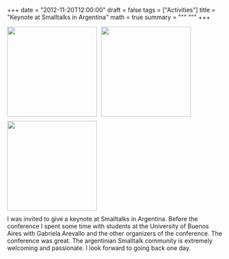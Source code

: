 +++
date = "2012-11-20T12:00:00"
draft = false
tags = ["Activities"]
title = "Keynote at Smalltalks in Argentina"
math = true
summary = """
"""
+++

<img src=/img/ar-teaching.jpg style="box-shadow:none; float: left; width:210px; padding: 10px; padding-top:0px; margin-top: 0px; margin-left: 0px; padding-left: 0px; margin-bottom: 0px; border-width: 0px;" />
<img src=/img/ar-talking.jpg style="box-shadow:none; float: left; width:210px; padding: 10px; padding-top:0px; margin-top: 0px; margin-left: 0px; padding-left: 0px; margin-bottom: 0px; border-width: 0px;" />
<img src=/img/ar-enjoying.jpg style="box-shadow:none; float: left; width:210px; padding: 10px; padding-top:0px; margin-top: 0px; margin-left: 0px; padding-left: 0px; margin-bottom: 0px; border-width: 0px;" />
<div  style="clear:both;"></div>
<small>
</small>
I was invited to give a keynote at Smalltalks in Argentina. Before the conference I spent some time with students at the University of Buenos Aires with Gabriela Arevallo and the other organizers of the conference. The conference was great. The argentinian Smalltalk community is extremely welcoming and passionate. I look forward to going back one day.
</div>
